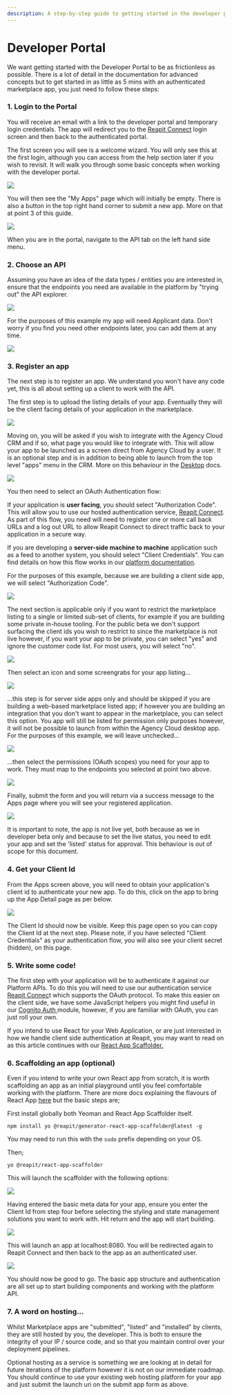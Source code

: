 ```yaml
---
description: A step-by-step guide to getting started in the developer portal
---
```


# Developer Portal

We want getting started with the Developer Portal to be as frictionless as possible. There is a lot of detail in the documentation for advanced concepts but to get started in as little as 5 mins with an authenticated marketplace app, you just need to follow these steps:

### 1. Login to the Portal

You will receive an email with a link to the developer portal and temporary login credentials. The app will redirect you to the [Reapit Connect](api/reapit-connect.md) login screen and then back to the authenticated portal. 

The first screen you will see is a welcome wizard. You will only see this at the first login, although you can access from the help section later if you wish to revisit. It will walk you through some basic concepts when working with the developer portal.

![](.gitbook/assets/screenshot-2020-05-22-at-11.44.07.png)

You will then see the "My Apps" page which will initially be empty. There is also a button in the top right hand corner to submit a new app. More on that at point 3 of this guide.

![](.gitbook/assets/screenshot-2020-05-22-at-11.44.36.png)

When you are in the portal, navigate to the API tab on the left hand side menu. 

### 2. Choose an API

Assuming you have an idea of the data types / entities you are interested in, ensure that the endpoints you need are available in the platform by "trying out" the API explorer. 

![](.gitbook/assets/screenshot-2020-05-22-at-12.00.12.png)

For the purposes of this example my app will need Applicant data. Don't worry if you find you need other endpoints later, you can add them at any time.

![](.gitbook/assets/screenshot-2020-05-22-at-12.00.43.png)

### 3. Register an app

The next step is to register an app. We understand you won't have any code yet, this is all about setting up a client to work with the API.

The first step is to upload the listing details of your app. Eventually they will be the client facing details of your application in the marketplace.

![](.gitbook/assets/screenshot-2020-05-22-at-11.48.55.png)

Moving on, you will be asked if you wish to integrate with the Agency Cloud CRM and if so, what page you would like to integrate with. This will allow your app to be launched as a screen direct from Agency Cloud by a user. It is an optional step and is in addition to being able to launch from the top level "apps" menu in the CRM. More on this behaviour in the [Desktop](api/desktop-api.md#desktop-types) docs.

![](.gitbook/assets/screenshot-2020-05-22-at-11.49.20.png)

You then need to select an OAuth Authentication flow:

If your application is **user facing**, you should select "Authorization Code". This will allow you to use our hosted authentication service, [Reapit Connect](api/reapit-connect.md#overview). As part of this flow, you need will need to register one or more call back URLs and a log out URL to allow Reapit Connect to direct traffic back to your application in a secure way.

If you are developing a **server-side machine to machine** application such as a feed to another system, you should select "Client Credentials". You can find details on how this flow works in our [platform documentation](api/api-documentation.md#authentication).

For the purposes of this example, because we are building a client side app, we will select "Authorization Code".

![](.gitbook/assets/screenshot-2020-02-16-at-13.40.37.png)

The next section is applicable only if you want to restrict the marketplace listing to a single or limited sub-set of clients, for example if you are building some private in-house tooling. For the public beta we don't support surfacing the client ids you wish to restrict to since the marketplace is not live however, if you want your app to be private, you can select "yes" and ignore the customer code list. For most users, you will select "no".

![](.gitbook/assets/screenshot-2020-04-10-at-14.41.09.png)

Then select an icon and some screengrabs for your app listing...

![](.gitbook/assets/screenshot-2020-02-16-at-13.40.48%20%281%29.png)

...this step is for server side apps only and should be skipped if you are building a web-based marketplace listed app; if however you are building an integration that you don't want to appear in the marketplace, you can select this option. You app will still be listed for permission only purposes however, it will not be possible to launch from within the Agency Cloud desktop app. For the purposes of this example, we will leave unchecked...

![](.gitbook/assets/screenshot-2020-02-16-at-13.41.05.png)

...then select the permissions \(OAuth scopes\) you need for your app to work. They must map to the endpoints you selected at point two above.

![](.gitbook/assets/screenshot-2020-02-16-at-13.41.15.png)

Finally, submit the form and you will return via a success message to the Apps page where you will see your registered application.

![](.gitbook/assets/screenshot-2020-06-16-at-18.32.04.png)

It is important to note, the app is not live yet, both because as we in developer beta only and because to set the live status, you need to edit your app and set the 'listed' status for approval. This behaviour is out of scope for this document.

### 4. Get your Client Id

From the Apps screen above, you will need to obtain your application's client id to authenticate your new app. To do this, click on the app to bring up the App Detail page as per below.

![](.gitbook/assets/screenshot-2020-06-16-at-18.30.21.png)

The Client Id should now be visible. Keep this page open so you can copy the Client Id at the next step. Please note, if you have selected "Client Credentials" as your authentication flow, you will also see your client secret \(hidden\), on this page.

### 5. **Write some code!**

The first step with your application will be to authenticate it against our Platform APIs. To do this you will need to use our authentication service [Reapit Connec](api/reapit-connect.md)t which supports the OAuth protocol. To make this easier on the client side, we have some JavaScript helpers you might find useful in our [Cognito Auth ](api/web.md#cognito-auth)module, however, if you are familiar with OAuth, you can just roll your own.

If you intend to use React for your Web Application, or are just interested in how we handle client side authentication at Reapit, you may want to read on as this article continues with our [React App Scaffolder.](api/web.md#react-app-scaffolder) 

### 6. Scaffolding an app \(optional\)

Even if you intend to write your own React app from scratch, it is worth scaffolding an app as an initial playground until you feel comfortable working with the platform. There are more docs explaining the flavours of React App [here](api/web.md#react-app-scaffolder) but the basic steps are;

First install globally both Yeoman and React App Scaffolder itself.

`npm install yo @reapit/generator-react-app-scaffolder@latest -g`

You may need to run this with the `sudo` prefix depending on your OS.

Then;

`yo @reapit/react-app-scaffolder`

This will launch the scaffolder with the following options:

![](.gitbook/assets/screenshot-2020-04-13-at-16.03.07.png)

Having entered the basic meta data for your app, ensure you enter the Client Id from step four before selecting the styling and state management solutions you want to work with. Hit return and the app will start building.

![](.gitbook/assets/screenshot-2020-02-16-at-13.49.21.png)

This will launch an app at localhost:8080. You will be redirected again to Reapit Connect and then back to the app as an authenticated user.

![](.gitbook/assets/screenshot-2020-02-16-at-13.56.24.png)

You should now be good to go. The basic app structure and authentication are all set up to start building components and working with the platform API. 

### 7. A word on hosting...

Whilst Marketplace apps are "submitted", "listed" and "installed" by clients, they are still hosted by you, the developer. This is both to ensure the integrity of your IP / source code, and so that you maintain control over your deployment pipelines.

Optional hosting as a service is something we are looking at in detail for future iterations of the platform however it is not on our immediate roadmap. You should continue to use your existing web hosting platform for your app and just submit the launch uri on the submit app form as above. 

